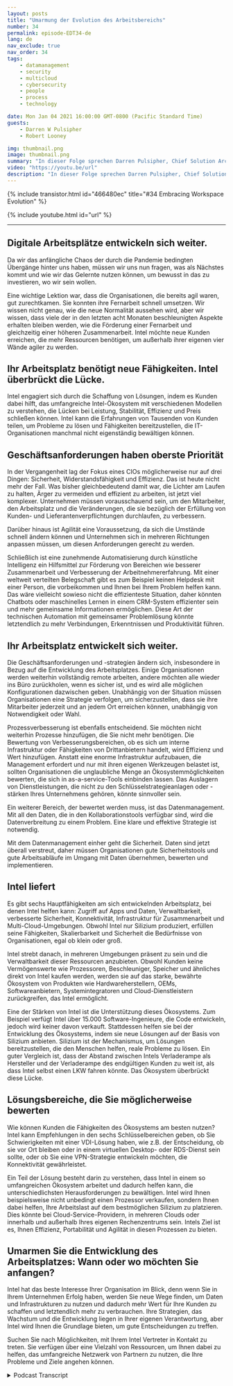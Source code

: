 ```yaml
---
layout: posts
title: "Umarmung der Evolution des Arbeitsbereichs"
number: 34
permalink: episode-EDT34-de
lang: de
nav_exclude: true
nav_order: 34
tags:
    - datamanagement
    - security
    - multicloud
    - cybersecurity
    - people
    - process
    - technology

date: Mon Jan 04 2021 16:00:00 GMT-0800 (Pacific Standard Time)
guests:
    - Darren W Pulsipher
    - Robert Looney

img: thumbnail.png
image: thumbnail.png
summary: "In dieser Folge sprechen Darren Pulsipher, Chief Solution Architect, Public Sector, und Robert Looney, Americas Data Center Sales Manager für Intel, über den Einsatz eines strategischen Ansatzes, um die aktuelle Entwicklung am Arbeitsplatz zu umarmen. Die COVID-Pandemie hat große Herausforderungen und Übergänge am Arbeitsplatz geschaffen. Intel hilft Kunden dabei, Technologien optimal einzusetzen, um den fortlaufenden Herausforderungen im neuen Normalzustand zu begegnen."
video: "https://youtu.be/url"
description: "In dieser Folge sprechen Darren Pulsipher, Chief Solution Architect, Public Sector, und Robert Looney, Americas Data Center Sales Manager für Intel, über den Einsatz eines strategischen Ansatzes, um die aktuelle Entwicklung am Arbeitsplatz zu umarmen. Die COVID-Pandemie hat große Herausforderungen und Übergänge am Arbeitsplatz geschaffen. Intel hilft Kunden dabei, Technologien optimal einzusetzen, um den fortlaufenden Herausforderungen im neuen Normalzustand zu begegnen."
---
```


<div>
{% include transistor.html id="466480ec" title="#34 Embracing Workspace Evolution" %}

{% include youtube.html id="url" %}
</div>

---

## Digitale Arbeitsplätze entwickeln sich weiter.

Da wir das anfängliche Chaos der durch die Pandemie bedingten Übergänge hinter uns haben, müssen wir uns nun fragen, was als Nächstes kommt und wie wir das Gelernte nutzen können, um bewusst in das zu investieren, wo wir sein wollen.

Eine wichtige Lektion war, dass die Organisationen, die bereits agil waren, gut zurechtkamen. Sie konnten ihre Fernarbeit schnell umsetzen. Wir wissen nicht genau, wie die neue Normalität aussehen wird, aber wir wissen, dass viele der in den letzten acht Monaten beschleunigten Aspekte erhalten bleiben werden, wie die Förderung einer Fernarbeit und gleichzeitig einer höheren Zusammenarbeit. Intel möchte neue Kunden erreichen, die mehr Ressourcen benötigen, um außerhalb ihrer eigenen vier Wände agiler zu werden.

## Ihr Arbeitsplatz benötigt neue Fähigkeiten. Intel überbrückt die Lücke.

Intel engagiert sich durch die Schaffung von Lösungen, indem es Kunden dabei hilft, das umfangreiche Intel-Ökosystem mit verschiedenen Modellen zu verstehen, die Lücken bei Leistung, Stabilität, Effizienz und Preis schließen können. Intel kann die Erfahrungen von Tausenden von Kunden teilen, um Probleme zu lösen und Fähigkeiten bereitzustellen, die IT-Organisationen manchmal nicht eigenständig bewältigen können.

## Geschäftsanforderungen haben oberste Priorität

In der Vergangenheit lag der Fokus eines CIOs möglicherweise nur auf drei Dingen: Sicherheit, Widerstandsfähigkeit und Effizienz. Das ist heute nicht mehr der Fall. Was bisher gleichbedeutend damit war, die Lichter am Laufen zu halten, Ärger zu vermeiden und effizient zu arbeiten, ist jetzt viel komplexer. Unternehmen müssen vorausschauend sein, um den Mitarbeiter, den Arbeitsplatz und die Veränderungen, die sie bezüglich der Erfüllung von Kunden- und Lieferantenverpflichtungen durchlaufen, zu verbessern.

Darüber hinaus ist Agilität eine Voraussetzung, da sich die Umstände schnell ändern können und Unternehmen sich in mehreren Richtungen anpassen müssen, um diesen Anforderungen gerecht zu werden.

Schließlich ist eine zunehmende Automatisierung durch künstliche Intelligenz ein Hilfsmittel zur Förderung von Bereichen wie besserer Zusammenarbeit und Verbesserung der Arbeitnehmererfahrung. Mit einer weltweit verteilten Belegschaft gibt es zum Beispiel keinen Helpdesk mit einer Person, die vorbeikommen und Ihnen bei Ihrem Problem helfen kann. Das wäre vielleicht sowieso nicht die effizienteste Situation, daher könnten Chatbots oder maschinelles Lernen in einem CRM-System effizienter sein und mehr gemeinsame Informationen ermöglichen. Diese Art der technischen Automation mit gemeinsamer Problemlösung könnte letztendlich zu mehr Verbindungen, Erkenntnissen und Produktivität führen.

## Ihr Arbeitsplatz entwickelt sich weiter.

Die Geschäftsanforderungen und -strategien ändern sich, insbesondere in Bezug auf die Entwicklung des Arbeitsplatzes. Einige Organisationen werden weiterhin vollständig remote arbeiten, andere möchten alle wieder ins Büro zurückholen, wenn es sicher ist, und es wird alle möglichen Konfigurationen dazwischen geben. Unabhängig von der Situation müssen Organisationen eine Strategie verfolgen, um sicherzustellen, dass sie ihre Mitarbeiter jederzeit und an jedem Ort erreichen können, unabhängig von Notwendigkeit oder Wahl.

Prozessverbesserung ist ebenfalls entscheidend. Sie möchten nicht weiterhin Prozesse hinzufügen, die Sie nicht mehr benötigen. Die Bewertung von Verbesserungsbereichen, ob es sich um interne Infrastruktur oder Fähigkeiten von Drittanbietern handelt, wird Effizienz und Wert hinzufügen. Anstatt eine enorme Infrastruktur aufzubauen, die Management erfordert und nur mit ihren eigenen Werkzeugen belastet ist, sollten Organisationen die unglaubliche Menge an Ökosystemmöglichkeiten bewerten, die sich in as-a-service-Tools einbinden lassen. Das Auslagern von Dienstleistungen, die nicht zu den Schlüsselstrategieanlagen oder -stärken Ihres Unternehmens gehören, könnte sinnvoller sein.

Ein weiterer Bereich, der bewertet werden muss, ist das Datenmanagement. Mit all den Daten, die in den Kollaborationstools verfügbar sind, wird die Datenverbreitung zu einem Problem. Eine klare und effektive Strategie ist notwendig.

Mit dem Datenmanagement einher geht die Sicherheit. Daten sind jetzt überall verstreut, daher müssen Organisationen gute Sicherheitstools und gute Arbeitsabläufe im Umgang mit Daten übernehmen, bewerten und implementieren.

## Intel liefert

Es gibt sechs Hauptfähigkeiten am sich entwickelnden Arbeitsplatz, bei denen Intel helfen kann: Zugriff auf Apps und Daten, Verwaltbarkeit, verbesserte Sicherheit, Konnektivität, Infrastruktur für Zusammenarbeit und Multi-Cloud-Umgebungen. Obwohl Intel nur Silizium produziert, erfüllen seine Fähigkeiten, Skalierbarkeit und Sicherheit die Bedürfnisse von Organisationen, egal ob klein oder groß.

Intel strebt danach, in mehreren Umgebungen präsent zu sein und die Verwaltbarkeit dieser Ressourcen anzubieten. Obwohl Kunden keine Vermögenswerte wie Prozessoren, Beschleuniger, Speicher und ähnliches direkt von Intel kaufen werden, werden sie auf das starke, bewährte Ökosystem von Produkten wie Hardwareherstellern, OEMs, Softwareanbietern, Systemintegratoren und Cloud-Dienstleistern zurückgreifen, das Intel ermöglicht.

Eine der Stärken von Intel ist die Unterstützung dieses Ökosystems. Zum Beispiel verfügt Intel über 15.000 Software-Ingenieure, die Code entwickeln, jedoch wird keiner davon verkauft. Stattdessen helfen sie bei der Entwicklung des Ökosystems, indem sie neue Lösungen auf der Basis von Silizium anbieten. Silizium ist der Mechanismus, um Lösungen bereitzustellen, die den Menschen helfen, reale Probleme zu lösen. Ein guter Vergleich ist, dass der Abstand zwischen Intels Verladerampe als Hersteller und der Verladerampe des endgültigen Kunden zu weit ist, als dass Intel selbst einen LKW fahren könnte. Das Ökosystem überbrückt diese Lücke.

## Lösungsbereiche, die Sie möglicherweise bewerten

Wie können Kunden die Fähigkeiten des Ökosystems am besten nutzen? Intel kann Empfehlungen in den sechs Schlüsselbereichen geben, ob Sie Schwierigkeiten mit einer VDI-Lösung haben, wie z.B. der Entscheidung, ob sie vor Ort bleiben oder in einem virtuellen Desktop- oder RDS-Dienst sein sollte, oder ob Sie eine VPN-Strategie entwickeln möchten, die Konnektivität gewährleistet.

Ein Teil der Lösung besteht darin zu verstehen, dass Intel in einem so umfangreichen Ökosystem arbeitet und dadurch helfen kann, die unterschiedlichsten Herausforderungen zu bewältigen. Intel wird Ihnen beispielsweise nicht unbedingt einen Prozessor verkaufen, sondern Ihnen dabei helfen, Ihre Arbeitslast auf dem bestmöglichen Silizium zu platzieren. Dies könnte bei Cloud-Service-Providern, in mehreren Clouds oder innerhalb und außerhalb Ihres eigenen Rechenzentrums sein. Intels Ziel ist es, Ihnen Effizienz, Portabilität und Agilität in diesen Prozessen zu bieten.

## Umarmen Sie die Entwicklung des Arbeitsplatzes: Wann oder wo möchten Sie anfangen?

Intel hat das beste Interesse Ihrer Organisation im Blick, denn wenn Sie in Ihrem Unternehmen Erfolg haben, werden Sie neue Wege finden, um Daten und Infrastrukturen zu nutzen und dadurch mehr Wert für Ihre Kunden zu schaffen und letztendlich mehr zu verbrauchen. Ihre Strategien, das Wachstum und die Entwicklung liegen in Ihrer eigenen Verantwortung, aber Intel wird Ihnen die Grundlage bieten, um gute Entscheidungen zu treffen.

Suchen Sie nach Möglichkeiten, mit Ihrem Intel Vertreter in Kontakt zu treten. Sie verfügen über eine Vielzahl von Ressourcen, um Ihnen dabei zu helfen, das umfangreiche Netzwerk von Partnern zu nutzen, die Ihre Probleme und Ziele angehen können.



<details>
<summary> Podcast Transcript </summary>

<p></p>

</details>

